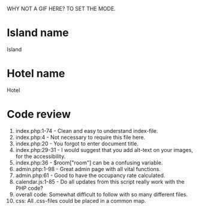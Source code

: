 WHY NOT A GIF HERE? TO SET THE MODE.

# Island name
Island

# Hotel name
Hotel

# Code review

1. index.php:1-74 - Clean and easy to understand index-file.
2. index.php:4 - Not necessary to require this file here.
3. index.php:20 - You forgot to enter document title.
4. index.php:29-31 - I would suggest that you add alt-text on your images, for the accessibility.
5. index.php:36 - $room["room"] can be a confusing variable.
6. admin.php:1-98 - Great admin page with all vital functions.
7. admin.php:61 - Good to have the occupancy rate calculated.
8. calendar.js:1-85 - Do all updates from this script really work with the PHP code?
9. overall code: Somewhat difficult to follow with so many different files.
10. css: All .css-files could be placed in a common map.

